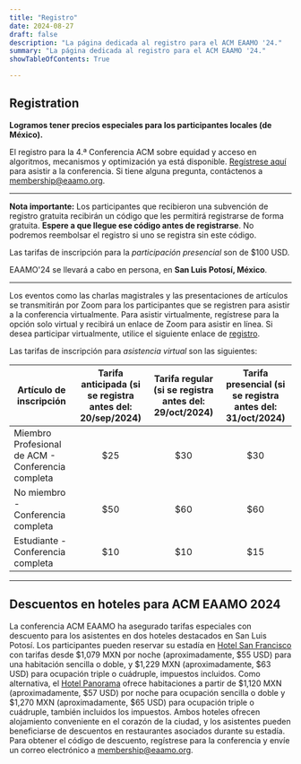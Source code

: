 ```yaml
---
title: "Registro"
date: 2024-08-27
draft: false
description: "La página dedicada al registro para el ACM EAAMO '24."
summary: "La página dedicada al registro para el ACM EAAMO '24."
showTableOfContents: True

---
```

## Registration

**Logramos tener precios especiales para los participantes locales (de México).**

El registro para la 4.ª Conferencia ACM sobre equidad y acceso en algoritmos, mecanismos y optimización ya está disponible. [Regístrese aquí](https://cvent.me/LY9Ynz) para asistir a la conferencia. Si tiene alguna pregunta, contáctenos a [membership@eaamo.org](mailto:membership@eaamo.org).

- - -

**Nota importante:** Los participantes que recibieron una subvención de registro gratuita recibirán un código que les permitirá registrarse de forma gratuita. **Espere a que llegue ese código antes de registrarse**. No podremos reembolsar el registro si uno se registra sin este código.

Las tarifas de inscripción para la *participación presencial* son de $100 USD.

EAAMO'24 se llevará a cabo en persona, en **San Luis Potosí, México**.

- - -

Los eventos como las charlas magistrales y las presentaciones de artículos se transmitirán por Zoom para los participantes que se registren para asistir a la conferencia virtualmente. Para asistir virtualmente, regístrese para la opción solo virtual y recibirá un enlace de Zoom para asistir en línea. Si desea participar virtualmente, utilice el siguiente enlace de [registro](https://cvent.me/WVrWna).

Las tarifas de inscripción para *asistencia virtual* son las siguientes:

| Artículo de inscripción | Tarifa anticipada (si se registra antes del: 20/sep/2024) | Tarifa regular (si se registra antes del: 29/oct/2024) | Tarifa presencial (si se registra antes del: 31/oct/2024) |
|--------------------------------------------------------|:-------------------------------------------:|:----------------------------------------------:|:----------------------------------------------:|
| Miembro Profesional de ACM - Conferencia completa | $25 | $30 | $30 |
| No miembro - Conferencia completa | $50 | $60 | $60 |
| Estudiante - Conferencia completa | $10 | $10 | $15 |

- - -

## Descuentos en hoteles para ACM EAAMO 2024

La conferencia ACM EAAMO ha asegurado tarifas especiales con descuento para los asistentes en dos hoteles destacados en San Luis Potosí. Los participantes pueden reservar su estadía en [Hotel San Francisco](https://www.sanfranciscohotel.mx/) con tarifas desde $1,079 MXN por noche (aproximadamente, $55 USD) para una habitación sencilla o doble, y $1,229 MXN (aproximadamente, $63 USD) para ocupación triple o cuádruple, impuestos incluidos. Como alternativa, el [Hotel Panorama](https://www.hotelpanorama.com.mx/) ofrece habitaciones a partir de $1,120 MXN (aproximadamente, $57 USD) por noche para ocupación sencilla o doble y $1,270 MXN (aproximadamente, $65 USD) para ocupación triple o cuádruple, también incluidos los impuestos. Ambos hoteles ofrecen alojamiento conveniente en el corazón de la ciudad, y los asistentes pueden beneficiarse de descuentos en restaurantes asociados durante su estadía. Para obtener el código de descuento, regístrese para la conferencia y envíe un correo electrónico a membership@eaamo.org.